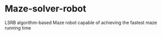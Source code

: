 # Maze-solver-robot
LSRB algorithm-based Maze robot capable of achieving the fastest maze running time
